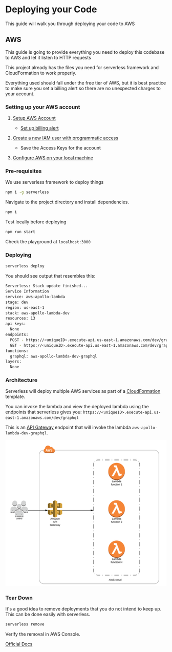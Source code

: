 # Deploying your Code

This guide will walk you through deploying your code to AWS

## AWS

This guide is going to provide everything you need to deploy this codebase to AWS and let it listen to HTTP requests

This project already has the files you need for serverless framework and CloudFormation to work properly.

Everything used should fall under the free tier of AWS, but it is best practice to make sure you set a billing alert so there are no unexpected charges to your account.

### Setting up your AWS account
1. [Setup AWS Account](https://aws.amazon.com/premiumsupport/knowledge-center/create-and-activate-aws-account/)

   - [Set up billing alert](https://docs.aws.amazon.com/AmazonCloudWatch/latest/monitoring/monitor_estimated_charges_with_cloudwatch.html)

2. [Create a new IAM user with programmatic access](https://docs.aws.amazon.com/IAM/latest/UserGuide/id_users_create.html#id_users_create_console)

   - Save the Access Keys for the account 
3. [Configure AWS on your local machine](https://docs.aws.amazon.com/cli/latest/userguide/cli-configure-quickstart.html)


### Pre-requisites

We use serverless framework to deploy things

```bash
npm i -g serverless
```

Navigate to the project directory and install dependencies.

```bash
npm i 
```

Test locally before deploying

```bash
npm run start
```

Check the playground at `localhost:3000`

### Deploying

```bash
serverless deploy
```

You should see output that resembles this:

```bash
Serverless: Stack update finished...
Service Information
service: aws-apollo-lambda
stage: dev
region: us-east-1
stack: aws-apollo-lambda-dev
resources: 13
api keys:
  None
endpoints:
  POST - https://<uniqueID>.execute-api.us-east-1.amazonaws.com/dev/graphql
  GET - https://<uniqueID>.execute-api.us-east-1.amazonaws.com/dev/graphql
functions:
  graphql: aws-apollo-lambda-dev-graphql
layers:
  None
```

### Architecture

Serverless will deploy multiple AWS services as part of a [CloudFormation](https://aws.amazon.com/cloudformation/) template.

You can  invoke the lambda and view the deployed lambda using the endpoints that serverless gives you: `https://<uniqueID>.execute-api.us-east-1.amazonaws.com/dev/graphql`

This is an [API Gateway](https://aws.amazon.com/api-gateway/) endpoint that will invoke the lambda `aws-apollo-lambda-dev-graphql`.

<p align="center">
  <img src="./resources/api_gateway_lambda.png" />
</p>

### Tear Down

It's a good idea to remove deployments that you do not intend to keep up. This can be done easily with serverless.

```bash
serverless remove
```

Verify the removal in AWS Console. 

[Official Docs](https://www.serverless.com/framework/docs/providers/aws/guide/deploying/)
